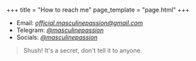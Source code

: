 +++
title = "How to reach me"
page_template = "page.html"
+++

- Email: *[official.masculinepassion@gmail.com](mailto:official.masculinepassion@gmail.com)*
- Telegram: *[@masculinepassion](https://t.me/masculinepassion)*
- Socials: *[@masculinepassion](https://linktr.ee/masculinepassion)*

> Shush! It's a secret, don't tell it to anyone.

